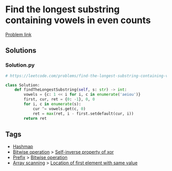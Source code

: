 # Find the longest substring containing vowels in even counts

[Problem link](https://leetcode.com/problems/find-the-longest-substring-containing-vowels-in-even-counts/)

## Solutions


### Solution.py
```py
# https://leetcode.com/problems/find-the-longest-substring-containing-vowels-in-even-counts/

class Solution:
    def findTheLongestSubstring(self, s: str) -> int:
        vowels = {c: 1 << i for i, c in enumerate('aeiou')}
        first, cur, ret = {0: -1}, 0, 0
        for i, c in enumerate(s):
            cur ^= vowels.get(c, 0)
            ret = max(ret, i - first.setdefault(cur, i))
        return ret
```
## Tags

* [Hashmap](/Collections/hashmap.md#hashmap)
* [Bitwise operation](/Collections/bitwise-operation.md#bitwise-operation) > [Self-inverse property of xor](/Collections/bitwise-operation.md#self-inverse-property-of-xor)
* [Prefix](/Collections/prefix.md#prefix) > [Bitwise operation](/Collections/prefix.md#bitwise-operation)
* [Array scanning](/Collections/array-scanning.md#array-scanning) > [Location of first element with same value](/Collections/array-scanning.md#location-of-first-element-with-same-value)
